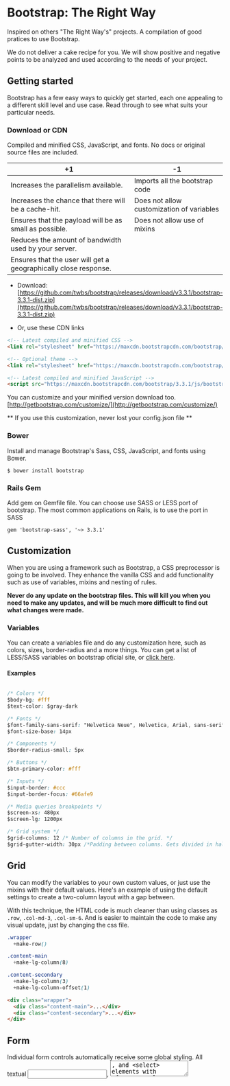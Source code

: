 # Bootstrap: The Right Way

Inspired on others "The Right Way's" projects. A compilation of good pratices to use Bootstrap.

We do not deliver a cake recipe for you. We will show positive and negative points to be analyzed and used according to the needs of your project.

## Getting started

Bootstrap has a few easy ways to quickly get started, each one appealing to a different skill level and use case. Read through to see what suits your particular needs.

### Download or CDN

Compiled and minified CSS, JavaScript, and fonts. No docs or original source files are included.

| +1                                                              | -1                                        |
|-----------------------------------------------------------------|-------------------------------------------|
| Increases the parallelism available.                            | Imports all the bootstrap code            |
| Increases the chance that there will be a cache-hit.            | Does not allow customization of variables |
| Ensures that the payload will be as small as possible.          | Does not allow use of mixins              |
| Reduces the amount of bandwidth used by your server.            |
| Ensures that the user will get a geographically close response. |


* Download: [https://github.com/twbs/bootstrap/releases/download/v3.3.1/bootstrap-3.3.1-dist.zip](https://github.com/twbs/bootstrap/releases/download/v3.3.1/bootstrap-3.3.1-dist.zip)

* Or, use these CDN links

```html
<!-- Latest compiled and minified CSS -->
<link rel="stylesheet" href="https://maxcdn.bootstrapcdn.com/bootstrap/3.3.1/css/bootstrap.min.css">

<!-- Optional theme -->
<link rel="stylesheet" href="https://maxcdn.bootstrapcdn.com/bootstrap/3.3.1/css/bootstrap-theme.min.css">

<!-- Latest compiled and minified JavaScript -->
<script src="https://maxcdn.bootstrapcdn.com/bootstrap/3.3.1/js/bootstrap.min.js"></script>
```

You can customize and your minified version download too. [http://getbootstrap.com/customize/](http://getbootstrap.com/customize/)

** If you use this customization, never lost your config.json file **

### Bower
Install and manage Bootstrap's Sass, CSS, JavaScript, and fonts using Bower.

```
$ bower install bootstrap
```

### Rails Gem

Add gem on Gemfile file. You can choose use SASS or LESS port of bootstrap. The most common applications on Rails, is to use the port in SASS

```
gem 'bootstrap-sass', '~> 3.3.1'
```

## Customization

When you are using a framework such as Bootstrap, a CSS preprocessor is going to be involved. They enhance the vanilla CSS and add functionality such as use of variables, mixins and nesting of rules.

**Never do any update on the bootstrap files. This will kill you when you need to make any updates, and will be much more difficult to find out what changes were made.**

### Variables

You can create a variables file and do any customization here, such as colors, sizes, border-radius and a more things. You can get a list of LESS/SASS variables on bootstrap oficial site, or [click here](http://getbootstrap.com/customize/#less-variables).

#### Examples

```css

/* Colors */
$body-bg: #fff
$text-color: $gray-dark

/* Fonts */
$font-family-sans-serif: "Helvetica Neue", Helvetica, Arial, sans-serif
$font-size-base: 14px

/* Components */
$border-radius-small: 5px

/* Buttons */
$btn-primary-color: #fff

/* Inputs */
$input-border: #ccc
$input-border-focus: #66afe9

/* Media queries breakpoints */
$screen-xs: 480px
$screen-lg: 1200px

/* Grid system */
$grid-columns: 12 /* Number of columns in the grid. */
$grid-gutter-width: 30px /*Padding between columns. Gets divided in half for the left and right.*/
```

## Grid

You can modify the variables to your own custom values, or just use the mixins with their default values. Here's an example of using the default settings to create a two-column layout with a gap between.

With this technique, the HTML code is much cleaner than using classes as `.row`, `.col-md-3`, `.col-sm-6`. And is easier to maintain the code to make any visual update, just by changing the css file.

```css
.wrapper
  +make-row()

.content-main
  +make-lg-column(8)

.content-secondary
  +make-lg-column(3)
  +make-lg-column-offset(1)
```

```html
<div class="wrapper">
  <div class="content-main">...</div>
  <div class="content-secondary">...</div>
</div>
```

## Form

Individual form controls automatically receive some global styling. All textual <input>, <textarea>, and <select> elements with .form-control are set to width: 100%; by default. Wrap labels and controls in .form-group for optimum spacing.

```html
<form role="form">
  <div class="form-group">
    <label>Email address</label>
    <input type="email" class="form-control">
  </div>
  <div class="form-group">
    <label>Password</label>
    <input type="password" class="form-control">
  </div>
  <button type="submit" class="btn btn-default">Submit</button>
</form>
```

But to add horizontal or inline style, the Bootstrap documentation recommends you to add a lot of `.row` and `.col-md` classes for each field, for each form on your application. You can use the same technique of grid system and add this on your CSS. If in someday you will need update your form design, you can easily update it in a few CSS lines, and your markup will continue clean.

```css
.form-horizontal
  .form-group
    +make-row()

  label
    +make-md-column(3)

  .form-control
    +make-md-column(8)
    +make-lg-column-offset(1)
```

## Source:
* [http://getbootstrap.com/](http://getbootstrap.com/)
* [http://htmlcsstherightway.org/](http://htmlcsstherightway.org/)
* [http://www.gotealeaf.com/blog/integrating-rails-and-bootstrap-part-1](http://www.gotealeaf.com/blog/integrating-rails-and-bootstrap-part-1)
* [https://realpython.com/blog/python/getting-started-with-bootstrap-3/](https://realpython.com/blog/python/getting-started-with-bootstrap-3/)